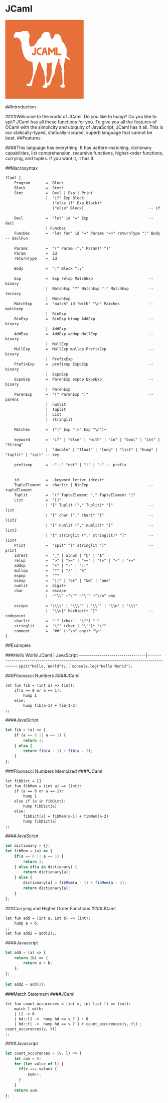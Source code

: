 # JCaml
<p><img src="Logos/jcaml.png" width="250" height="250"></p>

##Introduction

####Welcome to the world of JCaml. Do you like to hump? Do you like to spit? JCaml has all these functions for you. To give you all the features of OCaml with the simplicity and ubiquity of JavaScript, JCaml has it all. This is our statically-typed, statically-scoped, superb language that cannot be beat.
##Features

####This language has everything. It has pattern-matching, dictionary capabilities, list comprehension, recursive functions, higher-order functions, currying, and tuples. If you want it, it has it.

##Macrosyntax

```Ohm
JCaml {
    Program       =  Block
    Block         =  Stmt*
    Stmt          =  Decl | Exp | Print
                  |  "if" Exp Block
                     ("else if" Exp Block)*
                     ("else" Block)                             -- if

    Decl          =  "let" id "=" Exp                           -- decl
                  | FuncDec
    FuncDec       =  "let fun" id "=" Params "=>" returnType ":" Body  -- declFun

    Params        =  "(" Param ("," Param)* ")"
    Param         =  id
    returnType    =  id

    Body          =  ":" Block ";;"

    Exp           =  Exp relop MatchExp                         -- binary
                  |  MatchExp "?" MatchExp ":" MatchExp         -- ternary
                  |  MatchExp
    MatchExp      =  "match" id "with" "\n" Matches             -- matchexp
                  |  BinExp
    BinExp        =  BinExp binop AddExp                        -- binary
                  |  AddExp
    AddExp        =  AddExp addop MullExp                       -- binary
                  |  MullExp
    MullExp       =  MullExp mullop PrefixExp                   -- binary
                  |  PrefixExp
    PrefixExp     =  prefixop ExpoExp                           -- binary
                  |  ExpoExp
    ExpoExp       =  ParenExp expop ExpoExp                     -- binary
                  |  ParenExp
    ParenExp      =  "(" ParenExp ")"                           -- parens
                  |  numlit
                  |  Tuplit
                  |  List
                  |  stringlit

    Matches       =  ("|" Exp "->" Exp "\n")+

    keyword       =  "if" | "else" | "with" | "in" | "bool" | "int" | "String"
                  |  "double" | "float" | "long" | "list" | "hump" | "tuplit" | "spit" -- key

    prefixop      =  ~"--" "not" | "!" | "-" -- prefix


    id            =  ~keyword letter idrest*
    TupleElement  =  charlit | BinExp                           -- tupleElement
    Tuplit        =  "(" TupleElement "," TupleElement ")"
    List          =  "[]"
                  | "[" Tuplit ("," Tuplit)* "]"                -- list
                  | "[" char ("," char)* "]"                    -- list2
                  | "[" numlit ("," numlit)* "]"                -- list3
                  | "[" stringlit ("," stringlit)* "]"          -- list4
    Print         =  "spit" "(" stringlit ")"                   -- print
    idrest        =  "_" | alnum | "@" | "$"
    relop         =  ">" | ">=" | "==" | "!=" | "<" | "<="
    addop         =  "+" | "-" | "::"
    mullop        =  "*" | "/" | "%"
    expop         =  "^"
    binop         =  "||" | "or" | "&&" | "and"
    numlit        =  digit+
    char          =  escape
                  |  ~"\\" ~"\"" ~"\'" ~"\\n" any

    escape        = "\\\\" | "\\\"" | "\\'" | "\\n" | "\\t"
                  |  "\\u{" hexDigit+ "}"                       -- codepoint
    charlit       =  "'" (char | "\"") "'"
    stringlit     =  "\"" (char | "\'")* "\""
    comment       =  "##" (~"\n" any)* "\n"
}
```

##Examples


###Hello World
JCaml                            | JavaScript
---------------------------------|-------------------------------------------------------------------------------------------
`spit("Hello, World");;`         | `console.log("Hello World");`

###Fibonacci Numbers
####JCaml
```
let fun fib = (int a) => (int):
    if(a == 0 or a == 1):
        hump 1
    else:
        hump fib(a-1) + fib(1-2)
;;
```

####JavaScript
```javascript
let fib = (a) => {
    if (a == 0 || a == 1) {
        return 1;
    } else {
        return fib(a - 1) + fib(a - 2);
    }
};
```

###Fibonacci Numbers Memoized
####JCaml
```
let fibDict = []
let fun fibMem = (int a) => (int):
    if (a == 0 or a == 1):
        hump 1
    else if (a in fibDict):
        hump fibDict[a]
    else:
        fibDict[a] = fibMem(a-1) + fibMem(a-2)
        hump fibDict[a]
;;
```

####JavaScript
```javascript
let dictionary = {};
let fibMem = (a) => {
    if(a == 0 || a == 1) {
        return 1;
    } else if(a in dictionary) {
        return dictionary[a];
    } else {
        dictionary[a] = fibMem(a - 1) + fibMem(a - 2);
        return dictionary[a];
    }
};
```

###Currying and Higher Order Functions
####JCaml
```
let fun add = (int a, int b) => (int):
    hump a + b;
;;
let fun add2 = add(2);;

```
####Javascript
```javascript
let add = (a) => {
    return (b) => {
        return a + b;
    };
};

let add2 = add(2);

```


###Match Statement
####JCaml
```
let fun count_occurences = (int v, int list l) => (int):
    match l with:
    | [] -> 0
    | hd::[] ->  hump hd == v ? 1 : 0
    | hd::tl ->  hump hd == v ? 1 + count_occurences(v, tl) ; count_occurences(v, tl)
;;

```
####Javascript
```javascript
let count_occurences = (v, l) => {
    let sum = 0;
    for (let value of l) {
      if(v === value) {
          sum++;
      }
    }
    return sum;
};

```
